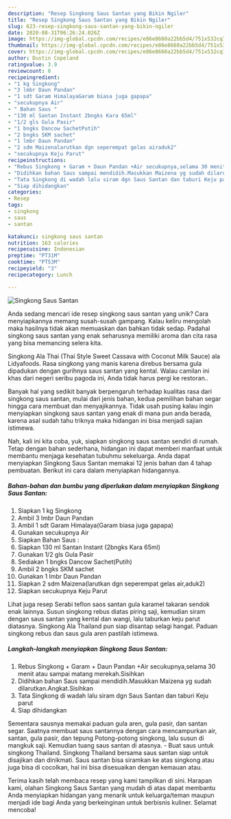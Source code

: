 ```yaml
---
description: "Resep Singkong Saus Santan yang Bikin Ngiler"
title: "Resep Singkong Saus Santan yang Bikin Ngiler"
slug: 623-resep-singkong-saus-santan-yang-bikin-ngiler
date: 2020-08-31T06:26:24.026Z
image: https://img-global.cpcdn.com/recipes/e86e8660a22bb5d4/751x532cq70/singkong-saus-santan-foto-resep-utama.jpg
thumbnail: https://img-global.cpcdn.com/recipes/e86e8660a22bb5d4/751x532cq70/singkong-saus-santan-foto-resep-utama.jpg
cover: https://img-global.cpcdn.com/recipes/e86e8660a22bb5d4/751x532cq70/singkong-saus-santan-foto-resep-utama.jpg
author: Dustin Copeland
ratingvalue: 3.9
reviewcount: 8
recipeingredient:
- "1 kg Singkong"
- "3 lmbr Daun Pandan"
- "1 sdt Garam HimalayaGaram biasa juga gapapa"
- "secukupnya Air"
- " Bahan Saus "
- "130 ml Santan Instant 2bngks Kara 65ml"
- "1/2 gls Gula Pasir"
- "1 bngks Dancow SachetPutih"
- "2 bngks SKM sachet"
- "1 lmbr Daun Pandan"
- "2 sdm Maizenalarutkan dgn seperempat gelas airaduk2"
- "secukupnya Keju Parut"
recipeinstructions:
- "Rebus Singkong + Garam + Daun Pandan +Air secukupnya,selama 30 menit atau sampai matang merekah.Sisihkan"
- "Didihkan bahan Saus sampai mendidih.Masukkan Maizena yg sudah dilarutkan.Angkat.Sisihkan"
- "Tata Singkong di wadah lalu siram dgn Saus Santan dan taburi Keju parut"
- "Siap dihidangkan"
categories:
- Resep
tags:
- singkong
- saus
- santan

katakunci: singkong saus santan 
nutrition: 163 calories
recipecuisine: Indonesian
preptime: "PT31M"
cooktime: "PT53M"
recipeyield: "3"
recipecategory: Lunch

---
```



![Singkong Saus Santan](https://img-global.cpcdn.com/recipes/e86e8660a22bb5d4/751x532cq70/singkong-saus-santan-foto-resep-utama.jpg)

Anda sedang mencari ide resep singkong saus santan yang unik? Cara menyiapkannya memang susah-susah gampang. Kalau keliru mengolah maka hasilnya tidak akan memuaskan dan bahkan tidak sedap. Padahal singkong saus santan yang enak seharusnya memiliki aroma dan cita rasa yang bisa memancing selera kita.

Singkong Ala Thai (Thai Style Sweet Cassava with Coconut Milk Sauce) ala Lidyafoods. Rasa singkong yang manis karena direbus bersama gula dipadukan dengan gurihnya saus santan yang kental. Walau camilan ini khas dari negeri seribu pagoda ini, Anda tidak harus pergi ke restoran..

Banyak hal yang sedikit banyak berpengaruh terhadap kualitas rasa dari singkong saus santan, mulai dari jenis bahan, kedua pemilihan bahan segar hingga cara membuat dan menyajikannya. Tidak usah pusing kalau ingin menyiapkan singkong saus santan yang enak di mana pun anda berada, karena asal sudah tahu triknya maka hidangan ini bisa menjadi sajian istimewa.


Nah, kali ini kita coba, yuk, siapkan singkong saus santan sendiri di rumah. Tetap dengan bahan sederhana, hidangan ini dapat memberi manfaat untuk membantu menjaga kesehatan tubuhmu sekeluarga. Anda dapat menyiapkan Singkong Saus Santan memakai 12 jenis bahan dan 4 tahap pembuatan. Berikut ini cara dalam menyiapkan hidangannya.

<!--inarticleads1-->

##### Bahan-bahan dan bumbu yang diperlukan dalam menyiapkan Singkong Saus Santan:

1. Siapkan 1 kg Singkong
1. Ambil 3 lmbr Daun Pandan
1. Ambil 1 sdt Garam Himalaya(Garam biasa juga gapapa)
1. Gunakan secukupnya Air
1. Siapkan  Bahan Saus :
1. Siapkan 130 ml Santan Instant (2bngks Kara 65ml)
1. Gunakan 1/2 gls Gula Pasir
1. Sediakan 1 bngks Dancow Sachet(Putih)
1. Ambil 2 bngks SKM sachet
1. Gunakan 1 lmbr Daun Pandan
1. Siapkan 2 sdm Maizena(larutkan dgn seperempat gelas air,aduk2)
1. Siapkan secukupnya Keju Parut


Lihat juga resep Serabi teflon saos santan gula karamel takaran sendok enak lainnya. Susun singkong rebus diatas piring saji, kemudian siram dengan saus santan yang kental dan wangi, lalu taburkan keju parut diatasnya. Singkong Ala Thailand pun siap disantap selagi hangat. Paduan singkong rebus dan saus gula aren pastilah istimewa. 

<!--inarticleads2-->

##### Langkah-langkah menyiapkan Singkong Saus Santan:

1. Rebus Singkong + Garam + Daun Pandan +Air secukupnya,selama 30 menit atau sampai matang merekah.Sisihkan
1. Didihkan bahan Saus sampai mendidih.Masukkan Maizena yg sudah dilarutkan.Angkat.Sisihkan
1. Tata Singkong di wadah lalu siram dgn Saus Santan dan taburi Keju parut
1. Siap dihidangkan


Sementara sausnya memakai paduan gula aren, gula pasir, dan santan segar. Saatnya membuat saus santannya dengan cara mencampurkan air, santan, gula pasir, dan tepung Potong-potong singkong, lalu susun di mangkuk saji. Kemudian tuang saus santan di atasnya. - Buat saus untuk singkong Thailand. Singkong Thailand bersama saus santan siap untuk disajikan dan dinikmati. Saus santan bisa siramkan ke atas singkong atau juga bisa di cocolkan, hal ini bisa disesuaikan dengan kemauan atau. 

Terima kasih telah membaca resep yang kami tampilkan di sini. Harapan kami, olahan Singkong Saus Santan yang mudah di atas dapat membantu Anda menyiapkan hidangan yang menarik untuk keluarga/teman maupun menjadi ide bagi Anda yang berkeinginan untuk berbisnis kuliner. Selamat mencoba!
